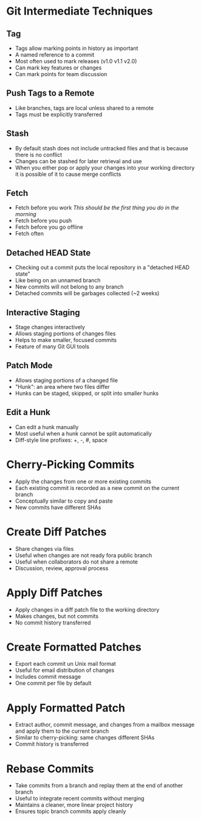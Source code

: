 # Git Intermediate Techniques

## Tag
- Tags allow marking points in history as important
- A named reference to a commit
- Most often used to mark releases (v1.0 v1.1 v2.0) 
- Can mark key features or changes
- Can mark points for team discussion

## Push Tags to a Remote
- Like branches, tags are local unless shared to a remote
- Tags must be explicitly transferred

## Stash

- By default stash does not include untracked files and that is because there is no conflict
- Changes can be stashed for later retrieval and use
- When you either pop or apply your changes into your working directory it is possible of it to cause merge conflicts

## Fetch 

- Fetch before you work *This should be the first thing you do in the morning*
- Fetch before you push
- Fetch before you go offline
- Fetch often

## Detached HEAD State 
- Checking out a commit puts the local repository in a "detached HEAD state"
- Like being on an unnamed branch
- New commits will not belong to any branch
- Detached commits will be garbages collected (~2 weeks)

## Interactive Staging
- Stage changes interactively
- Allows staging portions of changes files
- Helps to make smaller, focused commits
- Feature of many Git GUI tools

## Patch Mode
- Allows staging portions of a changed file
- "Hunk": an area where two files differ
- Hunks can be staged, skipped, or split into smaller hunks

## Edit a Hunk
- Can edit a hunk manually 
- Most useful when a hunk cannot be split automatically
- Diff-style line profixes: +, -, #, space

# Cherry-Picking Commits
- Apply the changes from one or more existing commits
- Each existing commit is recorded as a new commit on the current branch
- Conceptually similar to copy and paste
- New commits have different SHAs

# Create Diff Patches
- Share changes via files
- Useful when changes are not ready fora public branch
- Useful when collaborators do not share a remote
- Discussion, review, approval process

# Apply Diff Patches
- Apply changes in a diff patch file to the working directory
- Makes changes, but not commits
- No commit history transferred

# Create Formatted Patches
- Export each commit un Unix mail format
- Useful for email distribution of changes
- Includes commit message
- One commit per file by default

# Apply Formatted Patch
- Extract author, commit message, and changes from a mailbox message and apply them to the current branch
- Similar to cherry-picking: same changes different SHAs
- Commit history is transferred

# Rebase Commits
- Take commits from a branch and replay them at the end of another branch
- Useful to integrate recent commits without merging
- Maintains a cleaner, more linear project history
- Ensures topic branch commits apply cleanly